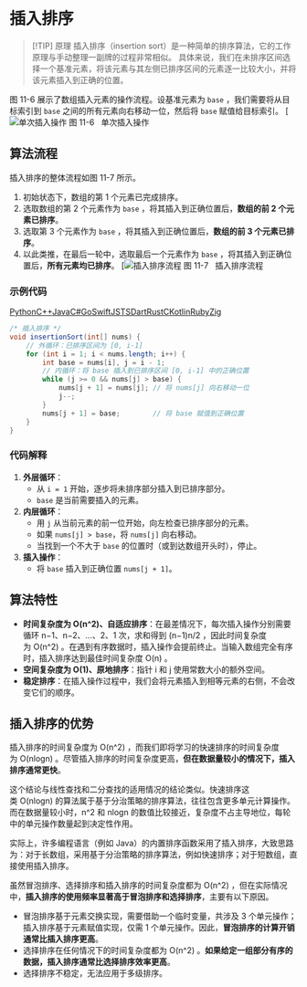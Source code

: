 # 插入排序

>[!TIP] 原理
>插入排序（insertion sort）是一种简单的排序算法，它的工作原理与手动整理一副牌的过程非常相似。
具体来说，我们在未排序区间选择一个基准元素，将该元素与其左侧已排序区间的元素逐一比较大小，并将该元素插入到正确的位置。

图 11-6 展示了数组插入元素的操作流程。设基准元素为 `base` ，我们需要将从目标索引到 `base` 之间的所有元素向右移动一位，然后将 `base` 赋值给目标索引。
[![单次插入操作](https://www.hello-algo.com/chapter_sorting/insertion_sort.assets/insertion_operation.png)
图 11-6   单次插入操作

## 算法流程

插入排序的整体流程如图 11-7 所示。
1. 初始状态下，数组的第 1 个元素已完成排序。
2. 选取数组的第 2 个元素作为 `base` ，将其插入到正确位置后，**数组的前 2 个元素已排序**。
3. 选取第 3 个元素作为 `base` ，将其插入到正确位置后，**数组的前 3 个元素已排序**。
4. 以此类推，在最后一轮中，选取最后一个元素作为 `base` ，将其插入到正确位置后，**所有元素均已排序**。
[![插入排序流程](https://www.hello-algo.com/chapter_sorting/insertion_sort.assets/insertion_sort_overview.png)
图 11-7   插入排序流程

### 示例代码

[Python](https://www.hello-algo.com/chapter_sorting/insertion_sort/#__tabbed_1_1)[C++](https://www.hello-algo.com/chapter_sorting/insertion_sort/#__tabbed_1_2)[Java](https://www.hello-algo.com/chapter_sorting/insertion_sort/#__tabbed_1_3)[C#](https://www.hello-algo.com/chapter_sorting/insertion_sort/#__tabbed_1_4)[Go](https://www.hello-algo.com/chapter_sorting/insertion_sort/#__tabbed_1_5)[Swift](https://www.hello-algo.com/chapter_sorting/insertion_sort/#__tabbed_1_6)[JS](https://www.hello-algo.com/chapter_sorting/insertion_sort/#__tabbed_1_7)[TS](https://www.hello-algo.com/chapter_sorting/insertion_sort/#__tabbed_1_8)[Dart](https://www.hello-algo.com/chapter_sorting/insertion_sort/#__tabbed_1_9)[Rust](https://www.hello-algo.com/chapter_sorting/insertion_sort/#__tabbed_1_10)[C](https://www.hello-algo.com/chapter_sorting/insertion_sort/#__tabbed_1_11)[Kotlin](https://www.hello-algo.com/chapter_sorting/insertion_sort/#__tabbed_1_12)[Ruby](https://www.hello-algo.com/chapter_sorting/insertion_sort/#__tabbed_1_13)[Zig](https://www.hello-algo.com/chapter_sorting/insertion_sort/#__tabbed_1_14)

```java
/* 插入排序 */
void insertionSort(int[] nums) {
    // 外循环：已排序区间为 [0, i-1]
    for (int i = 1; i < nums.length; i++) {
        int base = nums[i], j = i - 1;
        // 内循环：将 base 插入到已排序区间 [0, i-1] 中的正确位置
        while (j >= 0 && nums[j] > base) {
            nums[j + 1] = nums[j]; // 将 nums[j] 向右移动一位
            j--;
        }
        nums[j + 1] = base;        // 将 base 赋值到正确位置
    }
}
```

### **代码解释**

1. **外层循环**：
    - 从 `i = 1` 开始，逐步将未排序部分插入到已排序部分。
    - `base` 是当前需要插入的元素。
2. **内层循环**：
    - 用 `j` 从当前元素的前一位开始，向左检查已排序部分的元素。
    - 如果 `nums[j] > base`，将 `nums[j]` 向右移动。
    - 当找到一个不大于 `base` 的位置时（或到达数组开头时），停止。
3. **插入操作**：
    - 将 `base` 插入到正确位置 `nums[j + 1]`。
## 算法特性

- **时间复杂度为 O(n^2)、自适应排序**：在最差情况下，每次插入操作分别需要循环 n−1、n−2、…、2、1 次，求和得到 (n−1)n/2 ，因此时间复杂度为 O(n^2) 。在遇到有序数据时，插入操作会提前终止。当输入数组完全有序时，插入排序达到最佳时间复杂度 O(n) 。
- **空间复杂度为 O(1)、原地排序**：指针 i 和 j 使用常数大小的额外空间。
- **稳定排序**：在插入操作过程中，我们会将元素插入到相等元素的右侧，不会改变它们的顺序。

## 插入排序的优势

插入排序的时间复杂度为 O(n^2) ，而我们即将学习的快速排序的时间复杂度为 O(nlog⁡n) 。尽管插入排序的时间复杂度更高，**但在数据量较小的情况下，插入排序通常更快**。

这个结论与线性查找和二分查找的适用情况的结论类似。快速排序这类 O(nlog⁡n) 的算法属于基于分治策略的排序算法，往往包含更多单元计算操作。而在数据量较小时，n^2 和 nlog⁡n 的数值比较接近，复杂度不占主导地位，每轮中的单元操作数量起到决定性作用。

实际上，许多编程语言（例如 Java）的内置排序函数采用了插入排序，大致思路为：对于长数组，采用基于分治策略的排序算法，例如快速排序；对于短数组，直接使用插入排序。

虽然冒泡排序、选择排序和插入排序的时间复杂度都为 O(n^2) ，但在实际情况中，**插入排序的使用频率显著高于冒泡排序和选择排序**，主要有以下原因。

- 冒泡排序基于元素交换实现，需要借助一个临时变量，共涉及 3 个单元操作；插入排序基于元素赋值实现，仅需 1 个单元操作。因此，**冒泡排序的计算开销通常比插入排序更高**。
- 选择排序在任何情况下的时间复杂度都为 O(n^2) 。**如果给定一组部分有序的数据，插入排序通常比选择排序效率更高**。
- 选择排序不稳定，无法应用于多级排序。